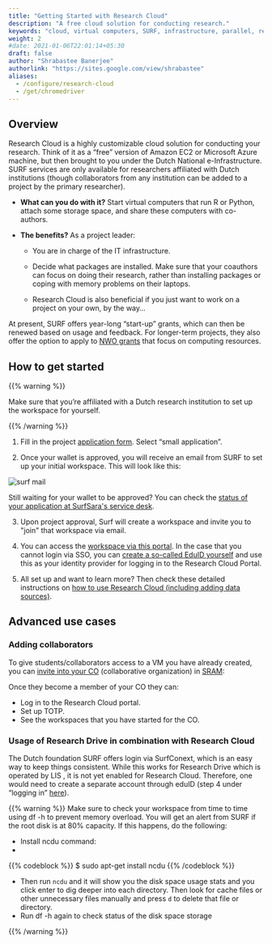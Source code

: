```yaml
---
title: "Getting Started with Research Cloud"
description: "A free cloud solution for conducting research."
keywords: "cloud, virtual computers, SURF, infrastructure, parallel, research cloud, service desk"
weight: 2
#date: 2021-01-06T22:01:14+05:30
draft: false
author: "Shrabastee Banerjee"
authorlink: "https://sites.google.com/view/shrabastee"
aliases:
  - /configure/research-cloud
  - /get/chromedriver
---
```


## Overview

Research Cloud is a highly customizable cloud solution for conducting your research. Think of it as a “free” version of Amazon EC2 or Microsoft Azure machine, but then brought to you under the Dutch National e-Infrastructure. SURF services are only available for researchers affiliated with Dutch institutions (though collaborators from any institution can be added to a project by the primary researcher).


 -  **What can you do with it?**
 Start virtual computers that run R or Python, attach some storage space, and share these computers with co-authors.

 -  **The benefits?** As a project leader:

    -  You are in charge of the IT infrastructure.

    -  Decide what packages are installed. Make sure that your coauthors can focus on doing their research, rather than installing packages or coping with memory problems on their laptops.

    - Research Cloud is also beneficial if you just want to work on a project on your own, by the way…

At present, SURF offers year-long “start-up” grants, which can then be renewed based on usage and feedback. For longer-term projects, they also offer the option to apply to [NWO grants](https://www.nwo.nl/en/news/call-computing-time-national-computer-facilities-2021-open-submission) that focus on computing resources.

## How to get started

{{% warning %}}

Make sure that you’re affiliated with a Dutch research institution to set up the workspace for yourself.

{{% /warning %}}

1. Fill in the project [application form](https://www.surf.nl/en/research-ict/apply-for-access-to-compute-services). Select “small application”.

2. Once your wallet is approved, you will receive an email from SURF to set up your initial workspace. This will look like this:

  ![surf mail](../surf_mail.png)

  Still waiting for your wallet to be approved? You can check the [status of your application at SurfSara's service desk](https://servicedesk.surfsara.nl).

3. Upon project approval, Surf will create a workspace and invite you to "join" that workspace via email.

5. You can access the [workspace via this portal](https://portal.live.surfresearchcloud.nl/). In the case that you cannot login via SSO, you can [create a so-called EduID yourself](https://www.surf.nl/en/eduid-1-digital-identity-for-students/what-is-eduid) and use this as your identity provider for logging in to the Research Cloud Portal.

7. All set up and want to learn more? Then check these detailed instructions on [how to use Research Cloud (including adding data sources)](https://servicedesk.surfsara.nl/wiki/display/WIKI/How+to+get+on+board).


## Advanced use cases

### Adding collaborators
To give students/collaborators access to a VM you have already created, you can [invite into your CO](https://wiki.surfnet.nl/display/SRAM/Invite+admins+and+members+to+a+collaboration) (collaborative organization) in [SRAM](https://sbs.sram.surf.nl/):

Once they become a member of your CO they can:

 -  Log in to the Research Cloud portal.
 -  Set up TOTP.
 -  See the workspaces that you have started for the CO.

### Usage of Research Drive in combination with Research Cloud

The Dutch foundation SURF offers login via SurfConext, which is an easy way to keep things consistent. While this works for Research Drive which is operated by LIS <link here>, it is not yet enabled for Research Cloud. Therefore, one would need to create a separate account through eduID (step 4 under “logging in” [here](https://servicedesk.surfsara.nl/wiki/display/WIKI/How+to+get+on+board)).

{{% warning %}}
Make sure to check your workspace from time to time using df -h to prevent memory overload. You will get an alert from SURF if the root disk is at 80% capacity. If this happens, do the following:

- Install ncdu command:
- 
{{% codeblock %}}
$ sudo apt-get install ncdu
{{% /codeblock %}}

- Then run `ncdu` and it will show you the disk space usage stats and you click enter to dig deeper into each directory. Then look for cache files or other unnecessary files manually and press `d` to delete that file or directory. 
- Run df -h again to check status of the disk space storage

{{% /warning %}}
